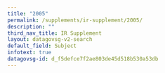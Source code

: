 ```yaml
---
title: "2005"
permalink: /supplements/ir-supplement/2005/
description: ""
third_nav_title: IR Supplement
layout: datagovsg-v2-search
default_field: Subject
infotext: true
datagovsg-id: d_f5defce7f2ae803de45d518b530a53db
---
```

